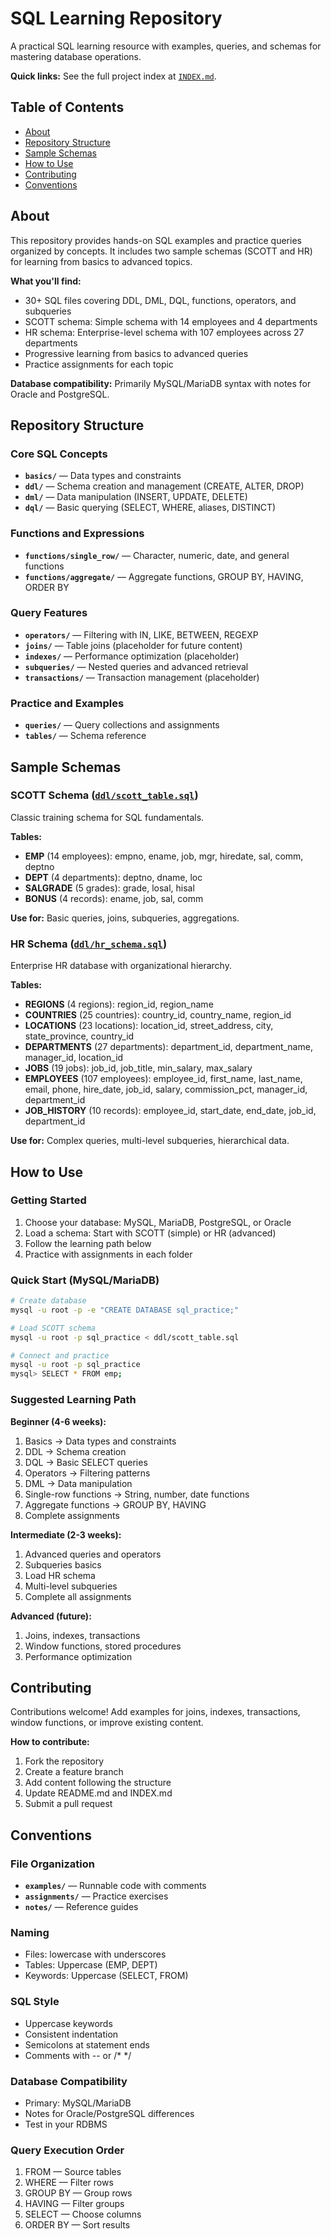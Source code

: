 # SQL Learning Repository

A practical SQL learning resource with examples, queries, and schemas for mastering database operations.

**Quick links:** See the full project index at [`INDEX.md`](INDEX.md).

## Table of Contents
- [About](#about)
- [Repository Structure](#repository-structure)
- [Sample Schemas](#sample-schemas)
- [How to Use](#how-to-use)
- [Contributing](#contributing)
- [Conventions](#conventions)

## About

This repository provides hands-on SQL examples and practice queries organized by concepts. It includes two sample schemas (SCOTT and HR) for learning from basics to advanced topics.

**What you'll find:**
- 30+ SQL files covering DDL, DML, DQL, functions, operators, and subqueries
- SCOTT schema: Simple schema with 14 employees and 4 departments
- HR schema: Enterprise-level schema with 107 employees across 27 departments
- Progressive learning from basics to advanced queries
- Practice assignments for each topic

**Database compatibility:** Primarily MySQL/MariaDB syntax with notes for Oracle and PostgreSQL.

## Repository Structure

### Core SQL Concepts
- **`basics/`** — Data types and constraints
- **`ddl/`** — Schema creation and management (CREATE, ALTER, DROP)
- **`dml/`** — Data manipulation (INSERT, UPDATE, DELETE)
- **`dql/`** — Basic querying (SELECT, WHERE, aliases, DISTINCT)

### Functions and Expressions
- **`functions/single_row/`** — Character, numeric, date, and general functions
- **`functions/aggregate/`** — Aggregate functions, GROUP BY, HAVING, ORDER BY

### Query Features
- **`operators/`** — Filtering with IN, LIKE, BETWEEN, REGEXP
- **`joins/`** — Table joins (placeholder for future content)
- **`indexes/`** — Performance optimization (placeholder)
- **`subqueries/`** — Nested queries and advanced retrieval
- **`transactions/`** — Transaction management (placeholder)

### Practice and Examples
- **`queries/`** — Query collections and assignments
- **`tables/`** — Schema reference

## Sample Schemas

### SCOTT Schema ([`ddl/scott_table.sql`](ddl/scott_table.sql))
Classic training schema for SQL fundamentals.

**Tables:**
- **EMP** (14 employees): empno, ename, job, mgr, hiredate, sal, comm, deptno
- **DEPT** (4 departments): deptno, dname, loc
- **SALGRADE** (5 grades): grade, losal, hisal
- **BONUS** (4 records): ename, job, sal, comm

**Use for:** Basic queries, joins, subqueries, aggregations.

### HR Schema ([`ddl/hr_schema.sql`](ddl/hr_schema.sql))
Enterprise HR database with organizational hierarchy.

**Tables:**
- **REGIONS** (4 regions): region_id, region_name
- **COUNTRIES** (25 countries): country_id, country_name, region_id
- **LOCATIONS** (23 locations): location_id, street_address, city, state_province, country_id
- **DEPARTMENTS** (27 departments): department_id, department_name, manager_id, location_id
- **JOBS** (19 jobs): job_id, job_title, min_salary, max_salary
- **EMPLOYEES** (107 employees): employee_id, first_name, last_name, email, phone, hire_date, job_id, salary, commission_pct, manager_id, department_id
- **JOB_HISTORY** (10 records): employee_id, start_date, end_date, job_id, department_id

**Use for:** Complex queries, multi-level subqueries, hierarchical data.

## How to Use

### Getting Started
1. Choose your database: MySQL, MariaDB, PostgreSQL, or Oracle
2. Load a schema: Start with SCOTT (simple) or HR (advanced)
3. Follow the learning path below
4. Practice with assignments in each folder

### Quick Start (MySQL/MariaDB)
```bash
# Create database
mysql -u root -p -e "CREATE DATABASE sql_practice;"

# Load SCOTT schema
mysql -u root -p sql_practice < ddl/scott_table.sql

# Connect and practice
mysql -u root -p sql_practice
mysql> SELECT * FROM emp;
```

### Suggested Learning Path

**Beginner (4-6 weeks):**
1. Basics → Data types and constraints
2. DDL → Schema creation
3. DQL → Basic SELECT queries
4. Operators → Filtering patterns
5. DML → Data manipulation
6. Single-row functions → String, number, date functions
7. Aggregate functions → GROUP BY, HAVING
8. Complete assignments

**Intermediate (2-3 weeks):**
1. Advanced queries and operators
2. Subqueries basics
3. Load HR schema
4. Multi-level subqueries
5. Complete all assignments

**Advanced (future):**
1. Joins, indexes, transactions
2. Window functions, stored procedures
3. Performance optimization

## Contributing

Contributions welcome! Add examples for joins, indexes, transactions, window functions, or improve existing content.

**How to contribute:**
1. Fork the repository
2. Create a feature branch
3. Add content following the structure
4. Update README.md and INDEX.md
5. Submit a pull request

## Conventions

### File Organization
- **`examples/`** — Runnable code with comments
- **`assignments/`** — Practice exercises
- **`notes/`** — Reference guides

### Naming
- Files: lowercase with underscores
- Tables: Uppercase (EMP, DEPT)
- Keywords: Uppercase (SELECT, FROM)

### SQL Style
- Uppercase keywords
- Consistent indentation
- Semicolons at statement ends
- Comments with -- or /* */

### Database Compatibility
- Primary: MySQL/MariaDB
- Notes for Oracle/PostgreSQL differences
- Test in your RDBMS

### Query Execution Order
1. FROM — Source tables
2. WHERE — Filter rows
3. GROUP BY — Group rows
4. HAVING — Filter groups
5. SELECT — Choose columns
6. ORDER BY — Sort results
